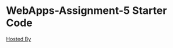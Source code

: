 # WebApps-Assignment-5 Starter Code

[Hosted By](https://44-563-webapps-f21.github.io/webapps-s21-assignment-5-alap2607/animals.html)
